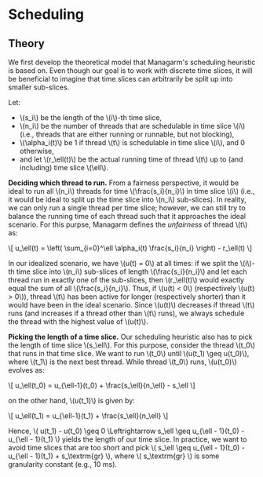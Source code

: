 # Scheduling


## Theory

We first develop the theoretical model that Managarm's scheduling heuristic
is based on. Even though our goal is to work with discrete time slices, it will be
beneficial to imagine that time slices can arbitrarily be split up into smaller
sub-slices.

Let:

* \\(s_i\\) be the length of the \\(i\\)-th time slice,
* \\(n_i\\) be the number of threads that are schedulable in time slice \\(i\\)
  (i.e., threads that are either running or runnable, but not blocking),
* \\(\alpha_i(t)\\) be 1 if thread \\(t\\) is schedulable in time slice \\(i\\),
  and 0 otherwise,
* and let \\(r_\ell(t)\\) be the actual running time of thread \\(t\\) up to
  (and including) time slice \\(\ell\\).

**Deciding which thread to run.**
From a fairness perspective, it would be ideal to run all \\(n_i\\) threads
for time \\(\frac{s_i}{n_i}\\) in time slice \\(i\\)
(i.e., it would be ideal to split up the time slice into \\(n_i\\) sub-slices).
In reality, we can only run a single thread per time slice; however, we can still
try to balance the running time of each thread such that it
approaches the ideal scenario. For this purpse,
Managarm defines the *unfairness* of thread \\(t\\) as:

\\[ u_\ell(t) = \left( \sum_{i=0}^\ell \alpha_i(t) \frac{s_i}{n_i} \right) - r_\ell(t) \\]

In our idealized scenario, we have \\(u(t) = 0\\) at all times:
if we split the \\(i\\)-th time slice into \\(n_i\\) sub-slices
of length \\(\frac{s_i}{n_i}\\) and let each thread run
in exactly one of the sub-slices, then \\(r_\ell(t)\\) would
exactly equal the sum of all \\(\frac{s_i}{n_i}\\).
Thus, if \\(u(t) < 0\\) (respectively \\(u(t) > 0\\)), thread \\(t\\) has been active for
longer (respectively shorter) than it would have been in the ideal scenario.
Since \\(u(t)\\) decreases if thread \\(t\\) runs (and increases if
a thread other than \\(t\\) runs), we always schedule the thread with
the highest value of \\(u(t)\\).

**Picking the length of a time slice.**
Our scheduling heuristic also has to pick the length of time slice \\(s_\ell\\).
For this purpose, consider the thread \\(t_0\\) that runs in that time slice.
We want to run \\(t_0\\) until \\(u(t_1) \geq u(t_0)\\), where
\\(t_1\\) is the next best thread. While thread \\(t_0\\) runs,
\\(u(t_0)\\) evolves as:

\\[ u_\ell(t_0) = u_{\ell-1}(t_0) + \frac{s_\ell}{n_\ell} - s_\ell \\]

on the other hand, \\(u(t_1)\\) is given by:

\\[ u_\ell(t_1) = u_{\ell-1}(t_1) + \frac{s_\ell}{n_\ell} \\]

Hence,
\\( u(t_1) - u(t_0) \geq 0 \Leftrightarrow s_\ell \geq u_{\ell - 1}(t_0) - u_{\ell - 1}(t_1) \\)
yields the length of our time slice.
In practice, we want to avoid time slices that are too short and pick
\\( s_\ell \geq u_{\ell - 1}(t_0) - u_{\ell - 1}(t_1) + s_\textrm{gr} \\),
where \\( s_\textrm{gr} \\) is some granularity constant (e.g., 10 ms).
